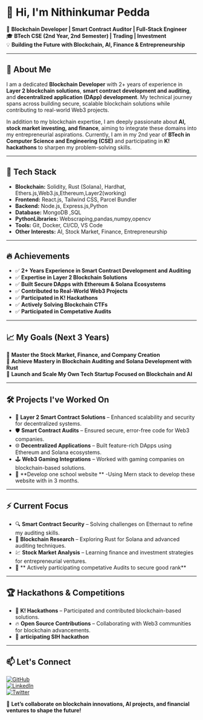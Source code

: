 # 👋 Hi, I'm Nithinkumar Pedda  

🚀 **Blockchain Developer | Smart Contract Auditor | Full-Stack Engineer**  
🎓 **BTech CSE (2nd Year, 2nd Semester) | Trading | Investment**  
💡 **Building the Future with Blockchain, AI, Finance & Entrepreneurship**  

---

## 🚀 About Me  
I am a dedicated **Blockchain Developer** with 2+ years of experience in **Layer 2 blockchain solutions**, **smart contract development and auditing**, and **decentralized application (DApp) development**. My technical journey spans across building secure, scalable blockchain solutions while contributing to real-world Web3 projects.

In addition to my blockchain expertise, I am deeply passionate about **AI, stock market investing, and finance**, aiming to integrate these domains into my entrepreneurial aspirations. Currently, I am in my 2nd year of **BTech in Computer Science and Engineering (CSE)** and participating in **K! hackathons** to sharpen my problem-solving skills.

---

## 💼 Tech Stack  
- **Blockchain:** Solidity, Rust (Solana), Hardhat, Ethers.js,Web3.js,Ethereum,Layer2(working) 
- **Frontend:** React.js, Tailwind CSS, Parcel Bundler  
- **Backend:** Node.js, Express.js,Python
- **Database:** MongoDB ,SQL
- **PythonLibraries:** Webscraping,pandas,numpy,opencv
- **Tools:** Git, Docker, CI/CD, VS Code  
- **Other Interests:** AI, Stock Market, Finance, Entrepreneurship  

---

## 🔥 Achievements  
- ✅ **2+ Years Experience in Smart Contract Development and Auditing**  
- ✅ **Expertise in Layer 2 Blockchain Solutions**  
- ✅ **Built Secure DApps with Ethereum & Solana Ecosystems**  
- ✅ **Contributed to Real-World Web3 Projects**  
- ✅ **Participated in K! Hackathons**  
- ✅ **Actively Solving Blockchain CTFs**
- ✅ **Participated in Competative Audits**

---

## 📈 My Goals (Next 3 Years)  
🔹 **Master the Stock Market, Finance, and Company Creation**  
🔹 **Achieve Mastery in Blockchain Auditing and Solana Development with Rust**   
🔹 **Launch and Scale My Own Tech Startup Focused on Blockchain and AI**  

---

## 🛠️ Projects I've Worked On  
- 🧩 **Layer 2 Smart Contract Solutions** – Enhanced scalability and security for decentralized systems.  
- 🛡️ **Smart Contract Audits** – Ensured secure, error-free code for Web3 companies.  
- 🌐 **Decentralized Applications** – Built feature-rich DApps using Ethereum and Solana ecosystems.  
- 🕹️ **Web3 Gaming Integrations** – Worked with gaming companies on blockchain-based solutions.
- 🏫 **Develop one school website ** -Using Mern stack to develop these website with in 3 months.

---

## ⚡ Current Focus  
- 🔍 **Smart Contract Security** – Solving challenges on Ethernaut to refine my auditing skills.   
- 🔗 **Blockchain Research** – Exploring Rust for Solana and advanced auditing techniques.  
- 💹 **Stock Market Analysis** – Learning finance and investment strategies for entrepreneurial ventures.
- 🔗 ** Actively participating competative Audits to secure good rank**

---

## 🏆 Hackathons & Competitions  
- 🥇 **K! Hackathons** – Participated and contributed blockchain-based solutions.  
- 🔥 **Open Source Contributions** – Collaborating with Web3 communities for blockchain advancements.
- 🥇 **articipating SIH hackathon**

---

## 📫 Let's Connect  
[![GitHub](https://img.shields.io/badge/GitHub-%2312100E.svg?&style=flat-square&logo=github&logoColor=white)](https://github.com/your-username)  
[![LinkedIn](https://img.shields.io/badge/LinkedIn-%230A66C2.svg?&style=flat-square&logo=linkedin&logoColor=white)](https://www.linkedin.com/in/your-profile)  
[![Twitter](https://img.shields.io/badge/Twitter-%231DA1F2.svg?&style=flat-square&logo=twitter&logoColor=white)](https://twitter.com/your-profile)  

🚀 **Let’s collaborate on blockchain innovations, AI projects, and financial ventures to shape the future!**  
